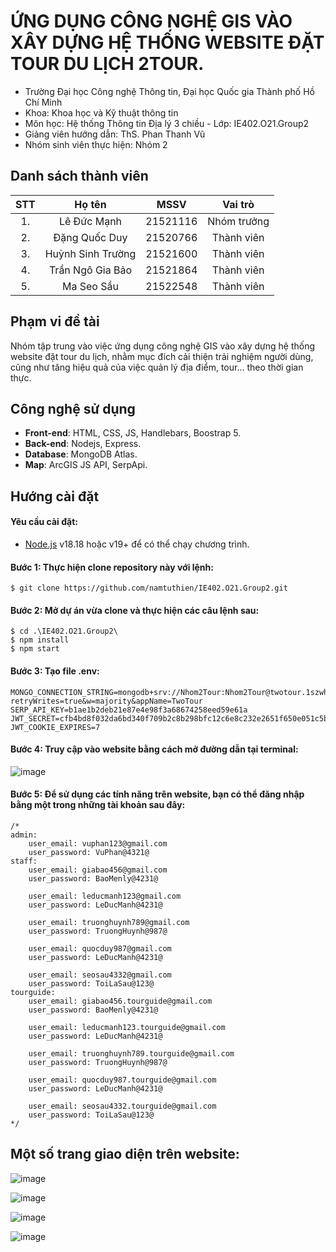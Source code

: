 # ỨNG DỤNG CÔNG NGHỆ GIS VÀO XÂY DỰNG HỆ THỐNG WEBSITE ĐẶT TOUR DU LỊCH 2TOUR.

* Trường Đại học Công nghệ Thông tin, Đại học Quốc gia Thành phố Hồ Chí Minh
* Khoa: Khoa học và Kỹ thuật thông tin
* Môn học: Hệ thống Thông tin Địa lý 3 chiều - Lớp: IE402.O21.Group2
* Giảng viên hướng dẫn: ThS. Phan Thanh Vũ
* Nhóm sinh viên thực hiện: Nhóm 2

## Danh sách thành viên
|STT | Họ tên | MSSV | Vai trò |
|:---:|:-------------:|:-----:|:-----:|
|1. 	| Lê Đức Mạnh | 21521116| Nhóm trưởng |
|2. 	| Đặng Quốc Duy	| 21520766 | Thành viên |
|3. 	| Huỳnh Sinh Trường		|	21521600 | Thành viên |
|4.   | Trần Ngô Gia Bảo | 21521864 | Thành viên |
|5. 	| Ma Seo Sầu | 21522548 | Thành viên |

## Phạm vi đề tài
Nhóm tập trung vào việc ứng dụng công nghệ GIS vào xây dựng hệ thống website đặt tour du lịch, nhằm mục đích cải thiện trải nghiệm người dùng, cũng như tăng hiệu quả của việc quản lý địa điểm, tour... theo thời gian thực.

## Công nghệ sử dụng
* **Front-end**: HTML, CSS, JS, Handlebars, Boostrap 5. 
* **Back-end**: Nodejs, Express.
* **Database**: MongoDB Atlas.
* **Map**: ArcGIS JS API, SerpApi.

## Hướng cài đặt

#### Yêu cầu cài đặt:
* [Node.js](https://nodejs.org/) v18.18 hoặc v19+ để có thể chạy chương trình.

#### Bước 1: Thực hiện clone repository này với lệnh:
```
$ git clone https://github.com/namtuthien/IE402.O21.Group2.git
```

#### Bước 2: Mở dự án vừa clone và thực hiện các câu lệnh sau:
```
$ cd .\IE402.O21.Group2\
$ npm install
$ npm start
```

#### Bước 3: Tạo file .env:
```
MONGO_CONNECTION_STRING=mongodb+srv://Nhom2Tour:Nhom2Tour@twotour.1szwhqn.mongodb.net/twotour?retryWrites=true&w=majority&appName=TwoTour
SERP_API_KEY=b1ae1b2deb21e87e4e98f3a68674258eed59e61a
JWT_SECRET=cfb4bd8f032da6bd340f709b2c8b298bfc12c6e8c232e2651f650e051c5b19f7   
JWT_COOKIE_EXPIRES=7
```

#### Bước 4: Truy cập vào website bằng cách mở đường dẫn tại terminal:
![image](https://github.com/namtuthien/IE402.O21.Group2/assets/96688782/41c6597b-efc1-41e8-8536-62c314033ed5)


#### Bước 5: Để sử dụng các tính năng trên website, bạn có thể đăng nhập bằng một trong những tài khoản sau đây:
```
/*
admin:
    user_email: vuphan123@gmail.com
    user_password: VuPhan@4321@
staff: 
    user_email: giabao456@gmail.com
    user_password: BaoMenly@4231@

    user_email: leducmanh123@gmail.com
    user_password: LeDucManh@4231@

    user_email: truonghuynh789@gmail.com
    user_password: TruongHuynh@987@

    user_email: quocduy987@gmail.com
    user_password: LeDucManh@4231@

    user_email: seosau4332@gmail.com
    user_password: ToiLaSau@123@
tourguide: 
    user_email: giabao456.tourguide@gmail.com
    user_password: BaoMenly@4231@

    user_email: leducmanh123.tourguide@gmail.com
    user_password: LeDucManh@4231@

    user_email: truonghuynh789.tourguide@gmail.com
    user_password: TruongHuynh@987@

    user_email: quocduy987.tourguide@gmail.com
    user_password: LeDucManh@4231@

    user_email: seosau4332.tourguide@gmail.com
    user_password: ToiLaSau@123@
*/
```

## Một số trang giao diện trên website:
![image](https://github.com/namtuthien/IE402.O21.Group2/assets/96688782/934e8453-e628-4842-8580-9ff85e1175f2)

![image](https://github.com/namtuthien/IE402.O21.Group2/assets/96688782/5fe9b007-460d-41e1-9e18-dbc6bcb31963)

![image](https://github.com/namtuthien/IE402.O21.Group2/assets/96688782/8807b220-7959-419f-ade5-3df720a87fe0)

![image](https://github.com/namtuthien/IE402.O21.Group2/assets/96688782/0fd6fa91-9ae9-4662-951b-97f87c40411d)
